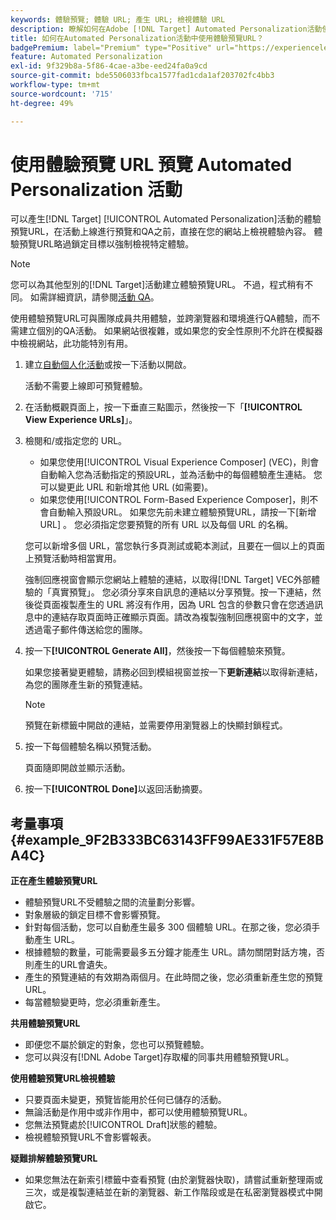 ```yaml
---
keywords: 體驗預覽; 體驗 URL; 產生 URL; 檢視體驗 URL
description: 瞭解如何在Adobe [!DNL Target] Automated Personalization活動使用體驗預覽URL，在活動上線之前直接在網站上檢視體驗內容。
title: 如何在Automated Personalization活動中使用體驗預覽URL？
badgePremium: label="Premium" type="Positive" url="https://experienceleague.adobe.com/docs/target/using/introduction/intro.html?lang=zh-Hant#premium newtab=true" tooltip="檢視Target Premium包含的內容。"
feature: Automated Personalization
exl-id: 9f329b8a-5f86-4cae-a3be-eed24fa0a9cd
source-git-commit: bde5506033fbca1577fad1cda1af203702fc4bb3
workflow-type: tm+mt
source-wordcount: '715'
ht-degree: 49%

---
```


# 使用體驗預覽 URL 預覽 Automated Personalization 活動

可以產生[!DNL Target] [!UICONTROL Automated Personalization]活動的體驗預覽URL，在活動上線進行預覽和QA之前，直接在您的網站上檢視體驗內容。 體驗預覽URL略過鎖定目標以強制檢視特定體驗。

>[!NOTE]
>
>您可以為其他型別的[!DNL Target]活動建立體驗預覽URL。 不過，程式稍有不同。 如需詳細資訊，請參閱[活動 QA](/help/main/c-activities/c-activity-qa/activity-qa.md#preview)。

使用體驗預覽URL可與團隊成員共用體驗，並跨瀏覽器和環境進行QA體驗，而不需建立個別的QA活動。 如果網站很複雜，或如果您的安全性原則不允許在模擬器中檢視網站，此功能特別有用。

1. 建立[自動個人化活動](/help/main/c-activities/t-automated-personalization/create-ap-activity.md#task_8AAF837796D74CF893CA2F88BA1491C9)或按一下活動以開啟。

   活動不需要上線即可預覽體驗。

1. 在活動概觀頁面上，按一下垂直三點圖示，然後按一下「**[!UICONTROL View Experience URLs]**」。

1. 檢閱和/或指定您的 URL。

   * 如果您使用[!UICONTROL Visual Experience Composer] (VEC)，則會自動輸入您為活動指定的預設URL，並為活動中的每個體驗產生連結。 您可以變更此 URL 和新增其他 URL (如需要)。
   * 如果您使用[!UICONTROL Form-Based Experience Composer]，則不會自動輸入預設URL。 如果您先前未建立體驗預覽URL，請按一下[新增URL] **&#x200B;**。 您必須指定您要預覽的所有 URL 以及每個 URL 的名稱。

   您可以新增多個 URL，當您執行多頁測試或範本測試，且要在一個以上的頁面上預覽活動時相當實用。

   強制回應視窗會顯示您網站上體驗的連結，以取得[!DNL Target] VEC外部體驗的「真實預覽」。 您必須分享來自訊息的連結以分享預覽。按一下連結，然後從頁面複製產生的 URL 將沒有作用，因為 URL 包含的參數只會在您透過訊息中的連結存取頁面時正確顯示頁面。請改為複製強制回應視窗中的文字，並透過電子郵件傳送給您的團隊。

1. 按一下&#x200B;**[!UICONTROL Generate All]**，然後按一下每個體驗來預覽。

   如果您接著變更體驗，請務必回到模組視窗並按一下&#x200B;**更新連結**&#x200B;以取得新連結，為您的團隊產生新的預覽連結。

   >[!NOTE]
   >
   >預覽在新標籤中開啟的連結，並需要停用瀏覽器上的快顯封鎖程式。

1. 按一下每個體驗名稱以預覽活動。

   頁面隨即開啟並顯示活動。

1. 按一下&#x200B;**[!UICONTROL Done]**&#x200B;以返回活動摘要。

## 考量事項 {#example_9F2B333BC63143FF99AE331F57E8BA4C}

**正在產生體驗預覽URL**

* 體驗預覽URL不受體驗之間的流量劃分影響。
* 對象層級的鎖定目標不會影響預覽。
* 針對每個活動，您可以自動產生最多 300 個體驗 URL。在那之後，您必須手動產生 URL。
* 根據體驗的數量，可能需要最多五分鐘才能產生 URL。請勿關閉對話方塊，否則產生的URL會遺失。
* 產生的預覽連結的有效期為兩個月。在此時間之後，您必須重新產生您的預覽 URL。
* 每當體驗變更時，您必須重新產生。

**共用體驗預覽URL**

* 即便您不屬於鎖定的對象，您也可以預覽體驗。
* 您可以與沒有[!DNL Adobe Target]存取權的同事共用體驗預覽URL。

**使用體驗預覽URL檢視體驗**

* 只要頁面未變更，預覽皆能用於任何已儲存的活動。
* 無論活動是作用中或非作用中，都可以使用體驗預覽URL。
* 您無法預覽處於[!UICONTROL Draft]狀態的體驗。
* 檢視體驗預覽URL不會影響報表。

**疑難排解體驗預覽URL**

* 如果您無法在新索引標籤中查看預覽 (由於瀏覽器快取)，請嘗試重新整理兩或三次，或是複製連結並在新的瀏覽器、新工作階段或是在私密瀏覽器模式中開啟它。
